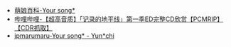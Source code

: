 - [萌娘百科-Your song*](https://zh.moegirl.org.cn/Your_song*)
- [哔哩哔哩-【超高音质】「记录的地平线」第一季ED完整CD欣赏【PCMRIP】【CDR抓取】](https://www.bilibili.com/video/BV1bx411K7Ec)
- [jpmarumaru-Your song* - Yun*chi](https://www.jpmarumaru.com/tw/JPSongPlay-3236.html)
